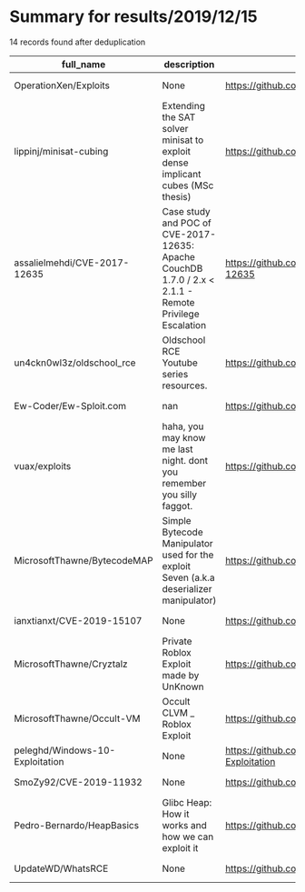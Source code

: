 
# Summary for results/2019/12/15
    
14 records found after deduplication

| full_name | description | html_url | matched_list | matched_count | pushed_at | size | stargazers_count | language | forks_count |
|---------------------------------|--------------------------------------------------------------------------------------------------------|----------------------------------------------------|----------------------|-----------------|---------------------------|--------|--------------------|------------|---------------|
| OperationXen/Exploits | None | https://github.com/OperationXen/Exploits | ['exploit'] | 1 | 2019-12-15 20:44:54+00:00 | 21 | 1 | Python | 0 |
| lippinj/minisat-cubing | Extending the SAT solver minisat to exploit dense implicant cubes (MSc thesis) | https://github.com/lippinj/minisat-cubing | ['exploit'] | 1 | 2019-12-15 11:59:01+00:00 | 173 | 0 | C++ | 0 |
| assalielmehdi/CVE-2017-12635 | Case study and POC of CVE-2017-12635: Apache CouchDB 1.7.0 / 2.x < 2.1.1 - Remote Privilege Escalation | https://github.com/assalielmehdi/CVE-2017-12635 | ['cve poc', 'cve-2'] | 2 | 2019-12-15 15:19:00+00:00 | 10 | 7 | nan | 1 |
| un4ckn0wl3z/oldschool_rce | Oldschool RCE Youtube series resources. | https://github.com/un4ckn0wl3z/oldschool_rce | ['rce'] | 1 | 2019-12-15 14:32:55+00:00 | 52352 | 2 | C# | 1 |
| Ew-Coder/Ew-Sploit.com | nan | https://github.com/Ew-Coder/Ew-Sploit.com | ['sploit'] | 1 | 2019-12-15 10:09:49+00:00 | 4 | 0 | nan | 0 |
| vuax/exploits | haha, you may know me last night. dont you remember you silly faggot. | https://github.com/vuax/exploits | ['exploit'] | 1 | 2019-12-15 11:27:35+00:00 | 0 | 0 | | 0 |
| MicrosoftThawne/BytecodeMAP | Simple Bytecode Manipulator used for the exploit Seven (a.k.a deserializer manipulator) | https://github.com/MicrosoftThawne/BytecodeMAP | ['exploit'] | 1 | 2019-12-15 15:41:01+00:00 | 225 | 1 | C | 0 |
| ianxtianxt/CVE-2019-15107 | None | https://github.com/ianxtianxt/CVE-2019-15107 | ['cve-2'] | 1 | 2019-12-15 13:42:54+00:00 | 2 | 1 | Python | 1 |
| MicrosoftThawne/Cryztalz | Private Roblox Exploit made by UnKnown | https://github.com/MicrosoftThawne/Cryztalz | ['exploit'] | 1 | 2019-12-15 16:15:41+00:00 | 8 | 1 | C++ | 0 |
| MicrosoftThawne/Occult-VM | Occult CLVM _ Roblox Exploit | https://github.com/MicrosoftThawne/Occult-VM | ['exploit'] | 1 | 2019-12-15 16:41:10+00:00 | 17 | 2 | C++ | 0 |
| peleghd/Windows-10-Exploitation | None | https://github.com/peleghd/Windows-10-Exploitation | ['exploit'] | 1 | 2019-12-15 17:09:46+00:00 | 2897 | 132 | | 17 |
| SmoZy92/CVE-2019-11932 | None | https://github.com/SmoZy92/CVE-2019-11932 | ['cve-2'] | 1 | 2019-12-15 17:40:15+00:00 | 9 | 6 | C | 0 |
| Pedro-Bernardo/HeapBasics | Glibc Heap: How it works and how we can exploit it | https://github.com/Pedro-Bernardo/HeapBasics | ['exploit'] | 1 | 2019-12-15 19:32:18+00:00 | 984 | 2 | | 0 |
| UpdateWD/WhatsRCE | None | https://github.com/UpdateWD/WhatsRCE | ['rce'] | 1 | 2019-12-15 22:29:20+00:00 | 3 | 0 | Shell | 0 |
